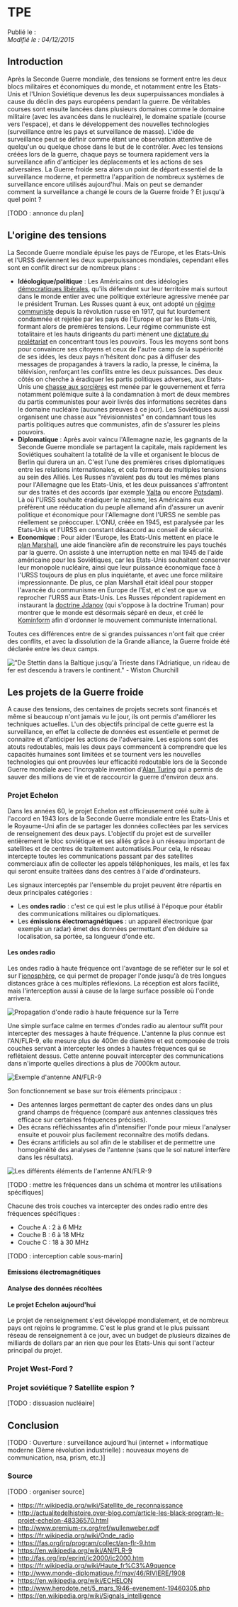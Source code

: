 TPE
===

Publié le :  
*Modifié le : 04/12/2015*

## Introduction

Après la Seconde Guerre mondiale, des tensions se forment entre les deux blocs militaires et économiques du monde, et notamment entre les Etats-Unis et l'Union Soviétique devenus les deux superpuissances mondiales à cause du déclin des pays européens pendant la guerre. De véritables courses sont ensuite lancées dans plusieurs domaines comme le domaine militaire (avec les avancées dans le nucléaire), le domaine spatiale (course vers l'espace), et dans le développement des nouvelles technologies (surveillance entre les pays et surveillance de masse). L'idée de surveillance peut se définir comme étant une observation attentive de quelqu'un ou quelque chose dans le but de le contrôler. Avec les tensions créées lors de la guerre, chaque pays se tournera rapidement vers la surveillance afin d'anticiper les déplacements et les actions de ses adversaires. La Guerre froide sera alors un point de départ essentiel de la surveillance moderne, et permettra l'apparition de nombreux systèmes de surveillance encore utilisés aujourd'hui. Mais on peut se demander comment la surveillance a changé le cours de la Guerre froide ? Et jusqu'à quel point ?

[TODO : annonce du plan] 

## L'origine des tensions

La Seconde Guerre mondiale épuise les pays de l'Europe, et les Etats-Unis et l'URSS deviennent les deux superpuissances mondiales, cependant elles sont en conflit direct sur de nombreux plans :

- **Idéologique/politique** : Les Américains ont des idéologies [démocratiques libérales](https://fr.wikipedia.org/wiki/D%C3%A9mocratie_lib%C3%A9rale), qu'ils défendent sur leur territoire mais surtout dans le monde entier avec une politique extérieure agressive menée par le président Truman. Les Russes quant à eux, ont adopté un [régime communiste](https://fr.wikipedia.org/wiki/Communisme) depuis la révolution russe en 1917, qui fut lourdement condamnée et rejetée par les pays de l'Europe et par les Etats-Unis, formant alors de premières tensions. Leur régime communiste est totalitaire et les hauts dirigeants du parti mènent une [dictature du prolétariat](https://fr.wikipedia.org/wiki/Dictature_du_prol%C3%A9tariat) en concentrant tous les pouvoirs. Tous les moyens sont bons pour convaincre ses citoyens et ceux de l'autre camp de la supériorité de ses idées, les deux pays n'hésitent donc pas à diffuser des messages de propagandes à travers la radio, la presse, le cinéma, la télévision, renforçant les conflits entre les deux puissances. Des deux côtés on cherche à éradiquer les partis politiques adverses, aux Etats-Unis une [chasse aux sorcières](https://fr.wikipedia.org/wiki/Maccarthysme) est menée par le gouvernement et ferra notamment polémique suite à la condamnation à mort de deux membres du partis communistes pour avoir livrés des informations secrètes dans le domaine nucléaire (aucunes preuves à ce jour). Les Soviétiques aussi organisent une chasse aux "révisionnistes" en condamnant tous les partis politiques autres que communistes, afin de s'assurer les pleins pouvoirs.
- **Diplomatique** : Après avoir vaincu l'Allemagne nazie, les gagnants de la Seconde Guerre mondiale se partagent la capitale, mais rapidement les Soviétiques souhaitent la totalité de la ville et organisent le blocus de Berlin qui durera un an. C'est l'une des premières crises diplomatiques entre les relations internationales, et cela formera de multiples tensions au sein des Alliés. Les Russes n'avaient pas du tout les mêmes plans pour l'Allemagne que les Etats-Unis, et les deux puissances s'affrontent sur des traités et des accords (par exemple [Yalta](https://fr.wikipedia.org/wiki/Conf%C3%A9rence_de_Yalta) ou encore [Potsdam](https://fr.wikipedia.org/wiki/Conf%C3%A9rence_de_Potsdam)). Là où l'URSS souhaite éradiquer le nazisme, les Américains eux préfèrent une rééducation du peuple allemand afin d'assurer un avenir politique et économique pour l'Allemagne dont l'URSS ne semble pas réellement se préoccuper. L'ONU, créée en 1945, est paralysée par les Etats-Unis et l'URSS en constant désaccord au conseil de sécurité.
- **Economique** : Pour aider l'Europe, les Etats-Unis mettent en place le [plan Marshall](https://fr.wikipedia.org/wiki/Plan_Marshall), une aide financière afin de reconstruire les pays touchés par la guerre. On assiste à une interruption nette en mai 1945 de l'aide américaine pour les Soviétiques, car les Etats-Unis souhaitent conserver leur monopole nucléaire, ainsi que leur puissance économique face à l'URSS toujours de plus en plus inquiétante, et avec une force militaire impressionnante. De plus, ce plan Marshall était idéal pour stopper l'avancée du communisme en Europe de l'Est, et c'est ce que va reprocher l'URSS aux Etats-Unis. Les Russes répondent rapidement en instaurant la [doctrine Jdanov](https://fr.wikipedia.org/wiki/Doctrine_Jdanov) (qui s'oppose à la doctrine Truman) pour montrer que le monde est désormais séparé en deux, et créé le [Kominform](https://fr.wikipedia.org/wiki/Kominform) afin d'ordonner le mouvement communiste international.

Toutes ces différences entre de si grandes puissances n'ont fait que créer des conflits, et avec la dissolution de la Grande alliance, la Guerre froide été déclarée entre les deux camps.

!["De Stettin dans la Baltique jusqu'à Trieste dans l'Adriatique, un rideau de fer est descendu à travers le continent." - Wiston Churchill](/static/img/tpe/wiston_churchill.jpg)

## Les projets de la Guerre froide

A cause des tensions, des centaines de projets secrets sont financés et même si beaucoup n'ont jamais vu le jour, ils ont permis d'améliorer les techniques actuelles. L'un des objectifs principal de cette guerre est la surveillance, en effet la collecte de données est essentielle et permet de connaitre et d'anticiper les actions de l'adversaire. Les espions sont des atouts redoutables, mais les deux pays commencent à comprendre que les capacités humaines sont limitées et se tournent vers les nouvelles technologies qui ont prouvées leur efficacité redoutable lors de la Seconde Guerre mondiale avec l'incroyable invention d'[Alan Turing](https://fr.wikipedia.org/wiki/Alan_Turing#Cryptanalyse_d.27Enigma) qui a permis de sauver des millions de vie et de raccourcir la guerre d'environ deux ans.

### Projet Echelon

Dans les années 60, le projet Echelon est officieusement créé suite à l'accord en 1943 lors de la Seconde Guerre mondiale entre les Etats-Unis et le Royaume-Uni afin de se partager les données collectées par les services de renseignement des deux pays. L'objectif du projet est de surveiller entièrement le bloc soviétique et ses alliés grâce à un réseau important de satellites et de centres de traitement automatisés.Pour cela, le réseau intercepte toutes les communications passant par des satellites commerciaux afin de collecter les appels téléphoniques, les mails, et les fax qui seront ensuite traitées dans des centres à l'aide d'ordinateurs.

Les signaux interceptés par l'ensemble du projet peuvent être répartis en deux principales catégories :

- Les **ondes radio** : c'est ce qui est le plus utilisé à l'époque pour établir des communications militaires ou diplomatiques.
- Les **émissions électromagnétiques** : un appareil électronique (par exemple un radar) émet des données permettant d'en déduire sa localisation, sa portée, sa longueur d'onde etc.

#### Les ondes radio

Les ondes radio à haute fréquence ont l'avantage de se refléter sur le sol et sur l'[ionosphère](https://fr.wikipedia.org/wiki/Ionosph%C3%A8re), ce qui permet de propager l'onde jusqu'à de très longues distances grâce à ces multiples réflexions. La réception est alors facilité, mais l'interception aussi à cause de la large surface possible où l'onde arrivera.

![Propagation d'onde radio à haute fréquence sur la Terre](/static/img/tpe/onde_haute_frequence.jpg)

Une simple surface calme en termes d'ondes radio au alentour suffit pour intercepter des messages à haute fréquence. L'antenne la plus connue est l'AN/FLR-9, elle mesure plus de 400m de diamètre et est composée de trois couches servant à intercepter les ondes à hautes fréquences qui se reflétaient dessus. Cette antenne pouvait intercepter des communications dans n'importe quelles directions à plus de 7000km autour.

![Exemple d'antenne AN/FLR-9](/static/img/tpe/zone_interception_onde_radio.jpg)

Son fonctionnement se base sur trois éléments principaux :

- Des antennes larges permettant de capter des ondes dans un plus grand champs de fréquence (comparé aux antennes classiques très efficace sur certaines fréquences précises).
- Des écrans réfléchissantes afin d'intensifier l'onde pour mieux l'analyser ensuite et pouvoir plus facilement reconnaître des motifs dedans.
- Des écrans artificiels au sol afin de le stabiliser et de permettre une homogénéité des analyses de l'antenne (sans que le sol naturel interfère dans les résultats).

![Les différents éléments de l'antenne AN/FLR-9](/static/img/tpe/antenne_fonctionnement.png)

[TODO : mettre les fréquences dans un schéma et montrer les utilisations spécifiques]

Chacune des trois couches va intercepter des ondes radio entre des fréquences spécifiques :

- Couche A : 2 à 6 MHz
- Couche B : 6 à 18 MHz
- Couche C : 18 à 30 MHz

[TODO : interception cable sous-marin]

#### Emissions électromagnétiques
#### Analyse des données récoltées

#### Le projet Echelon aujourd'hui

Le projet de renseignement s'est développé mondialement, et de nombreux pays ont rejoins le programme. C'est le plus grand et le plus puissant réseau de renseignement à ce jour, avec un budget de plusieurs dizaines de milliards de dollars par an rien que pour les Etats-Unis qui sont l'acteur principal du projet.

### Projet West-Ford ?
### Projet soviétique ? Satellite espion ?


[TODO : dissuasion nucléaire]

## Conclusion

[TODO : Ouverture : surveillance aujourd'hui (internet + informatique moderne (3ème révolution industrielle) : nouveaux moyens de communication, nsa, prism, etc.)]

### Source

[TODO : organiser source]

- <https://fr.wikipedia.org/wiki/Satellite_de_reconnaissance>
- <http://actualitedelhistoire.over-blog.com/article-les-black-program-le-projet-echelon-48336570.html>
- <http://www.premium-rx.org/ref/wullenweber.pdf>
- <https://fr.wikipedia.org/wiki/Onde_radio>
- <https://fas.org/irp/program/collect/an-flr-9.htm>
- <https://en.wikipedia.org/wiki/AN/FLR-9>
- <http://fas.org/irp/eprint/ic2000/ic2000.htm>
- <https://fr.wikipedia.org/wiki/Haute_fr%C3%A9quence>
- <http://www.monde-diplomatique.fr/mav/46/RIVIERE/1908>
- <https://en.wikipedia.org/wiki/ECHELON>
- <http://www.herodote.net/5_mars_1946-evenement-19460305.php>
- <https://en.wikipedia.org/wiki/Signals_intelligence>
